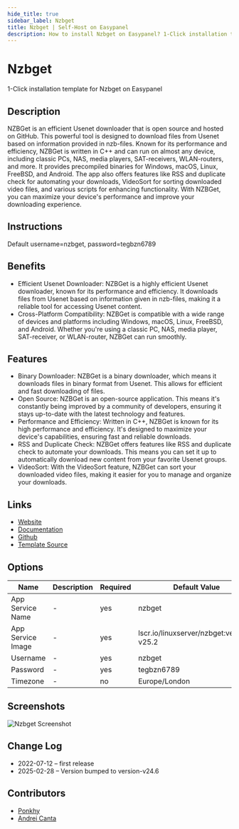 ```yaml
---
hide_title: true
sidebar_label: Nzbget
title: Nzbget | Self-Host on Easypanel
description: How to install Nzbget on Easypanel? 1-Click installation template for Nzbget on Easypanel
---
```


<!-- generated -->

# Nzbget

1-Click installation template for Nzbget on Easypanel

## Description

NZBGet is an efficient Usenet downloader that is open source and hosted on GitHub. This powerful tool is designed to download files from Usenet based on information provided in nzb-files. Known for its performance and efficiency, NZBGet is written in C++ and can run on almost any device, including classic PCs, NAS, media players, SAT-receivers, WLAN-routers, and more. It provides precompiled binaries for Windows, macOS, Linux, FreeBSD, and Android. The app also offers features like RSS and duplicate check for automating your downloads, VideoSort for sorting downloaded video files, and various scripts for enhancing functionality. With NZBGet, you can maximize your device&#39;s performance and improve your downloading experience.

## Instructions

Default username=nzbget, password=tegbzn6789

## Benefits

- Efficient Usenet Downloader: NZBGet is a highly efficient Usenet downloader, known for its performance and efficiency. It downloads files from Usenet based on information given in nzb-files, making it a reliable tool for accessing Usenet content.
- Cross-Platform Compatibility: NZBGet is compatible with a wide range of devices and platforms including Windows, macOS, Linux, FreeBSD, and Android. Whether you're using a classic PC, NAS, media player, SAT-receiver, or WLAN-router, NZBGet can run smoothly.

## Features

- Binary Downloader: NZBGet is a binary downloader, which means it downloads files in binary format from Usenet. This allows for efficient and fast downloading of files.
- Open Source: NZBGet is an open-source application. This means it's constantly being improved by a community of developers, ensuring it stays up-to-date with the latest technology and features.
- Performance and Efficiency: Written in C++, NZBGet is known for its high performance and efficiency. It's designed to maximize your device's capabilities, ensuring fast and reliable downloads.
- RSS and Duplicate Check: NZBGet offers features like RSS and duplicate check to automate your downloads. This means you can set it up to automatically download new content from your favorite Usenet groups.
- VideoSort: With the VideoSort feature, NZBGet can sort your downloaded video files, making it easier for you to manage and organize your downloads.

## Links

- [Website](https://nzbget.net/)
- [Documentation](https://nzbget.net/documentation)
- [Github](https://github.com/nzbget/nzbget)
- [Template Source](https://github.com/easypanel-io/templates/tree/main/templates/nzbget)

## Options

Name | Description | Required | Default Value
-|-|-|-
App Service Name | - | yes | nzbget
App Service Image | - | yes | lscr.io/linuxserver/nzbget:version-v25.2
Username | - | yes | nzbget
Password | - | yes | tegbzn6789
Timezone | - | no | Europe/London

## Screenshots

![Nzbget Screenshot](./assets/screenshot.png)

## Change Log

- 2022-07-12 – first release
- 2025-02-28 – Version bumped to version-v24.6

## Contributors

- [Ponkhy](https://github.com/Ponkhy)
- [Andrei Canta](https://github.com/deiucanta)
